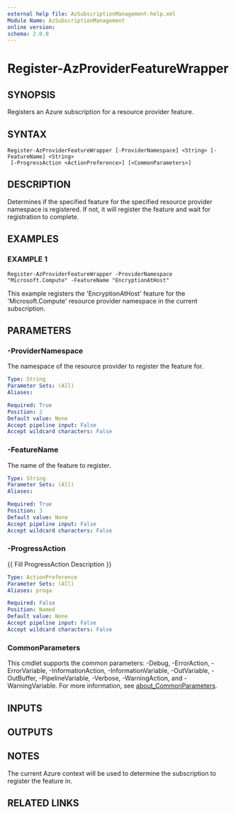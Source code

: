 ```yaml
---
external help file: AzSubscriptionManagement-help.xml
Module Name: AzSubscriptionManagement
online version:
schema: 2.0.0
---
```


# Register-AzProviderFeatureWrapper

## SYNOPSIS
Registers an Azure subscription for a resource provider feature.

## SYNTAX

```
Register-AzProviderFeatureWrapper [-ProviderNamespace] <String> [-FeatureName] <String>
 [-ProgressAction <ActionPreference>] [<CommonParameters>]
```

## DESCRIPTION
Determines if the specified feature for the specified resource provider namespace is registered.
If not, it will register the feature and wait for registration to complete.

## EXAMPLES

### EXAMPLE 1
```
Register-AzProviderFeatureWrapper -ProviderNamespace "Microsoft.Compute" -FeatureName "EncryptionAtHost"
```

This example registers the 'EncryptionAtHost' feature for the 'Microsoft.Compute' resource provider namespace in the current subscription.

## PARAMETERS

### -ProviderNamespace
The namespace of the resource provider to register the feature for.

```yaml
Type: String
Parameter Sets: (All)
Aliases:

Required: True
Position: 2
Default value: None
Accept pipeline input: False
Accept wildcard characters: False
```

### -FeatureName
The name of the feature to register.

```yaml
Type: String
Parameter Sets: (All)
Aliases:

Required: True
Position: 3
Default value: None
Accept pipeline input: False
Accept wildcard characters: False
```

### -ProgressAction
{{ Fill ProgressAction Description }}

```yaml
Type: ActionPreference
Parameter Sets: (All)
Aliases: proga

Required: False
Position: Named
Default value: None
Accept pipeline input: False
Accept wildcard characters: False
```

### CommonParameters
This cmdlet supports the common parameters: -Debug, -ErrorAction, -ErrorVariable, -InformationAction, -InformationVariable, -OutVariable, -OutBuffer, -PipelineVariable, -Verbose, -WarningAction, and -WarningVariable. For more information, see [about_CommonParameters](http://go.microsoft.com/fwlink/?LinkID=113216).

## INPUTS

## OUTPUTS

## NOTES
The current Azure context will be used to determine the subscription to register the feature in.

## RELATED LINKS
